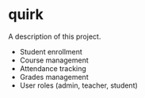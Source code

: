 # quirk

A description of this project.

* Student enrollment
* Course management
* Attendance tracking
* Grades management
* User roles (admin, teacher, student)


